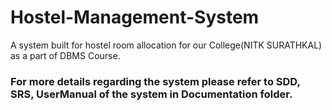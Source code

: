 # Hostel-Management-System
A system built for hostel room allocation for our College(NITK SURATHKAL) as a part of DBMS Course.

### For more details regarding the system please refer to SDD, SRS, UserManual of the system in Documentation folder.
